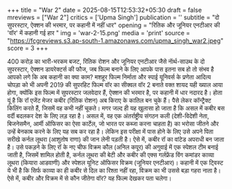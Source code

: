 +++
title = "War 2"
date = 2025-08-15T12:53:32+05:30
draft = false
mreviews = ["War 2"]
critics = ['Upma Singh']
publication = ''
subtitle = "दो सुपरस्टार, ऐक्शन की भरमार, पर कहानी में नहीं धार"
opening = "रितिक और जूनियर एनटीआर की 'वॉर' में कहानी गई हार "
img = 'war-2-15.png'
media = 'print'
source = "https://fcgreviews.s3.ap-south-1.amazonaws.com/upma_singh_war2.jpeg"
score = 3
+++

400 करोड़ का भारी-भरकम बजट, रितिक रोशन और जूनियर एनटीआर जैसे नाॅर्थ-साउथ के दो सुपरस्टार, ऐक्शन डायरेक्टर्स की फौज, जब फिल्म बनाने के लिए आपके पास इतना सब हो तो संभव है आपको लगे कि अब कहानी का क्या काम? मशहूर फिल्म निर्माता और स्पाई यूनिवर्स के प्रणेता आदित्य चोपड़ा को भी अपनी 2019 की सुपरहिट फिल्म वॉर का सीक्वल वॉर 2 बनाते वक्त शायद यही ख्याल आया होगा, क्योंकि इस फिल्म में सुपरस्टार जलवेदार हैं, ऐक्शन की भरमार है, पर कहानी में धार नदारद है। होता यूं है कि रॉ एजेंट मेजर कबीर (रितिक रोशन) अब किराए के कातिल बन चुके हैं। पैसे लेकर कॉन्ट्रैक्ट किलिंग करते हैं, जिसमें वह कभी नहीं चूकते। मगर जल्द ही यह खुलासा हो जाता है कि असल में कबीर बस वर्दी बदलकर देश के लिए लड़ रहा है। असल में, वह एक अंतर्राष्ट्रीय संगठन कली (देशी-विदेशी नेता, बिजनेसमैन, आर्मी ऑफिसर का ऐसा कार्टेल, जो भारत पर कब्जा करना चाहता है) का भरोसा जीतने और उन्हें बेनकाब करने के लिए यह सब कर रहा है। लेकिन इस परीक्षा में पास होने के लिए उसे अपने पिता सरीखे कर्नल लूथरा (आशुतोष राणा) की जान लेनी पड़ती है। ऐसे में, कबीर रॉ का वांटेड अपराधी बन जाता है। उसे पकड़ने के लिए रॉ के नए चीफ विक्रम कौल (अनिल कपूर) की अगुवाई में एक स्पेशल टीम बनाई जाती है, जिसमें शामिल होती है, कर्नल लूथरा की बेटी और कबीर की एक्स गर्लफ्रेंड विंग कमांडर काव्या लूथरा (कियारा आडवाणी) और स्पेशल यूनिट ऑफिसर विक्रम (जूनियर एनटीआर)। कहानी में एक ट्विस्ट ये भी है कि सिर्फ काव्या का ही कबीर से दिल का रिश्ता नहीं रहा, विक्रम का भी उससे बड़ा गहरा नाता है। ऐसे में, कबीर और विक्रम में से कौन जीतेगा वॉर? यह फिल्म देखकर पता चलेगा।
